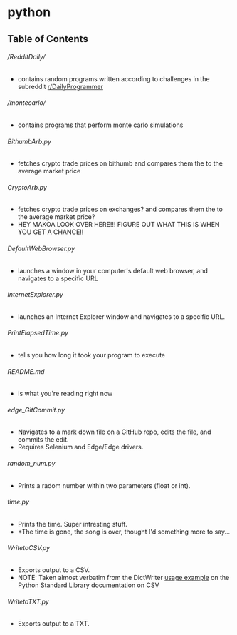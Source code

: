 # python

## Table of Contents

###### /RedditDaily/
* contains random programs written according to challenges in the subreddit <a href="https://www.reddit.com/r/dailyprogrammer/">r/DailyProgrammer</a>

###### /montecarlo/
* contains programs that perform monte carlo simulations

###### BithumbArb.py
* fetches crypto trade prices on bithumb and compares them the to the average market price

###### CryptoArb.py
* fetches crypto trade prices on exchanges? and compares them the to the average market price?
* HEY MAKOA LOOK OVER HERE!!! FIGURE OUT WHAT THIS IS WHEN YOU GET A CHANCE!!

###### DefaultWebBrowser.py
* launches a window in your computer's default web browser, and navigates to a specific URL
   
###### InternetExplorer.py
* launches an Internet Explorer window and navigates to a specific URL.
  
###### PrintElapsedTime.py
* tells you how long it took your program to execute

###### README.md
* is what you're reading right now

###### edge_GitCommit.py
* Navigates to a mark down file on a GitHub repo, edits the file, and commits the edit.
* Requires Selenium and Edge/Edge drivers.

###### random_num.py
* Prints a radom number within two parameters (float or int).

###### time.py
* Prints the time. Super intresting stuff.
* *The time is gone, the song is over, thought I'd something more to say...
  
###### WritetoCSV.py
* Exports output to a CSV.
* NOTE: Taken almost verbatim from the DictWriter <a href="https://docs.python.org/2/library/csv.html#csv.DictWriter">usage example</a> on the Python Standard Library documentation on CSV

###### WritetoTXT.py
* Exports output to a TXT.
